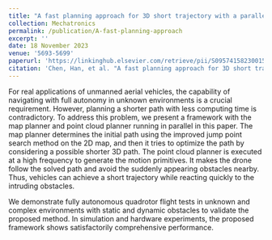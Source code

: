 ```yaml
---
title: "A fast planning approach for 3D short trajectory with a parallel framework"
collection: Mechatronics
permalink: /publication/A-fast-planning-approach
excerpt: ''
date: 18 November 2023
venue: '5693-5699'
paperurl: 'https://linkinghub.elsevier.com/retrieve/pii/S0957415823001502'
citation: 'Chen, Han, et al. "A fast planning approach for 3D short trajectory with a parallel framework." Mechatronics 97 (2024): 103094.'
---
```


For real applications of unmanned aerial vehicles, the capability of navigating with full autonomy in unknown environments is a crucial requirement. However, planning a shorter path with less computing time is contradictory. To address this problem, we present a framework with the map planner and point cloud planner running in parallel in this paper. The map planner determines the initial path using the improved jump point search method on the 2D map, and then it tries to optimize the path by considering a possible shorter 3D path. The point cloud planner is executed at a high frequency to generate the motion primitives. It makes the drone follow the solved path and avoid the suddenly appearing obstacles nearby. Thus, vehicles can achieve a short trajectory while reacting quickly to the intruding obstacles.

We demonstrate fully autonomous quadrotor flight tests in unknown and complex environments with static and dynamic obstacles to validate the proposed method. In simulation and hardware experiments, the proposed framework shows satisfactorily comprehensive performance.